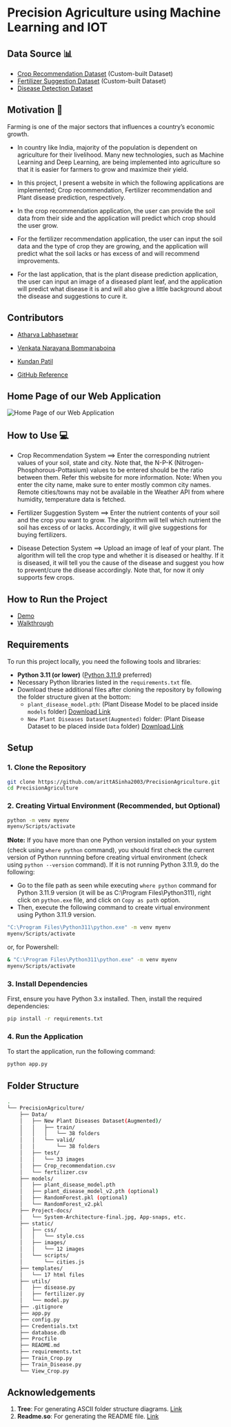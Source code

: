 # Precision Agriculture using Machine Learning and IOT

## Data Source 📊

- [Crop Recommendation Dataset](https://www.kaggle.com/atharvaingle/crop-recommendation-dataset) (Custom-built Dataset)
- [Fertilizer Suggestion Dataset](https://github.com/Gladiator07/Harvestify/blob/master/Data-processed/fertilizer.csv) (Custom-built Dataset)
- [Disease Detection Dataset](https://www.kaggle.com/vipoooool/new-plant-diseases-dataset)

## Motivation 💪

Farming is one of the major sectors that influences a country’s economic growth.

- In country like India, majority of the population is dependent on agriculture for their livelihood. Many new technologies, such as Machine Learning and Deep Learning, are being implemented into agriculture so that it is easier for farmers to grow and maximize their yield.

- In this project, I present a website in which the following applications are implemented; Crop recommendation, Fertilizer recommendation and Plant disease prediction, respectively.

- In the crop recommendation application, the user can provide the soil data from their side and the application will predict which crop should the user grow.

- For the fertilizer recommendation application, the user can input the soil data and the type of crop they are growing, and the application will predict what the soil lacks or has excess of and will recommend improvements.

- For the last application, that is the plant disease prediction application, the user can input an image of a diseased plant leaf, and the application will predict what disease it is and will also give a little background about the disease and suggestions to cure it.

## Contributors

- [Atharva Labhasetwar](https://www.linkedin.com/in/atharva-labhasetwar)

- [Venkata Narayana Bommanaboina](https://www.linkedin.com/in/bvnarayana515739/)

- [Kundan Patil](https://www.linkedin.com/in/kundan-patil-638979199)

- [GitHub Reference](https://github.com/atharval1/precision-agriculture-using-machine-learning)

## Home Page of our Web Application

![Home Page of our Web Application](https://github.com/atharval1/precision-agriculture-using-machine-learning/blob/main/Project-docs/App-snaps/Home.png)

## How to Use 💻

- Crop Recommendation System ==> Enter the corresponding nutrient values of your soil, state and city. Note that, the N-P-K (Nitrogen-Phosphorous-Pottasium) values to be entered should be the ratio between them. Refer this website for more information. Note: When you enter the city name, make sure to enter mostly common city names. Remote cities/towns may not be available in the Weather API from where humidity, temperature data is fetched.

- Fertilizer Suggestion System ==> Enter the nutrient contents of your soil and the crop you want to grow. The algorithm will tell which nutrient the soil has excess of or lacks. Accordingly, it will give suggestions for buying fertilizers.

- Disease Detection System ==> Upload an image of leaf of your plant. The algorithm will tell the crop type and whether it is diseased or healthy. If it is diseased, it will tell you the cause of the disease and suggest you how to prevent/cure the disease accordingly. Note that, for now it only supports few crops.

## How to Run the Project

- [Demo](https://youtu.be/kU0nf-rzusE)
- [Walkthrough](https://youtu.be/eJ-KytG2H5w)

## Requirements

To run this project locally, you need the following tools and libraries:

- **Python 3.11 (or lower)** ([Python 3.11.9](https://www.python.org/downloads/release/python-3119/) preferred)
- Necessary Python libraries listed in the `requirements.txt` file.
- Download these additional files after cloning the repository by following the folder structure given at the bottom:
    - `plant_disease_model.pth`: (Plant Disease Model to be placed inside `models` folder) [Download Link](https://drive.google.com/file/d/1suOVoZSw5yaDwKZqNe3XxwTklQrXYyBG/view?usp=sharing)
    - `New Plant Diseases Dataset(Augmented)` folder: (Plant Disease Dataset to be placed inside `Data` folder) [Download Link](https://drive.google.com/drive/folders/1MaPU1utHu3E6CMo6c09qdDma4ueQ15mz?usp=sharing)

## Setup

### 1. Clone the Repository
```bash
git clone https://github.com/arittASinha2003/PrecisionAgriculture.git
cd PrecisionAgriculture
```

### 2. Creating Virtual Environment (Recommended, but Optional)
```bash
python -m venv myenv
myenv/Scripts/activate
```
**❗Note:** If you have more than one Python version installed on your system (check using `where python` command), you should first check the current version of Python runnning before creating virtual environment (check using `python --version` command). If it is not running Python 3.11.9, do the following:

- Go to the file path as seen while executing `where python` command for Python 3.11.9 version (it will be as C:\Program Files\Python311), right click on `python.exe` file, and click on `Copy as path` option.
- Then, execute the following command to create virtual environment using Python 3.11.9 version.
```bash
"C:\Program Files\Python311\python.exe" -m venv myenv
myenv/Scripts/activate
```
or, for Powershell:
```bash
& "C:\Program Files\Python311\python.exe" -m venv myenv
myenv/Scripts/activate
```

### 3. Install Dependencies
First, ensure you have Python 3.x installed. Then, install the required dependencies:
```bash
pip install -r requirements.txt
```

### 4. Run the Application
To start the application, run the following command:
```bash
python app.py
```

## Folder Structure

```bash
.
└── PrecisionAgriculture/
    ├── Data/
    │   ├── New Plant Diseases Dataset(Augmented)/
    │   │   ├── train/
    │   │   │   └── 38 folders
    │   │   └── valid/
    │   │       └── 38 folders
    │   ├── test/
    │   │   └── 33 images
    │   ├── Crop_recommendation.csv
    │   └── fertilizer.csv
    ├── models/
    │   ├── plant_disease_model.pth
    │   ├── plant_disease_model_v2.pth (optional)
    │   ├── RandomForest.pkl (optional)
    │   └── RandomForest_v2.pkl
    ├── Project-docs/
    │   └── System-Architecture-final.jpg, App-snaps, etc.
    ├── static/
    │   ├── css/
    │   │   └── style.css
    │   ├── images/
    │   │   └── 12 images
    │   └── scripts/
    │       └── cities.js
    ├── templates/
    │   └── 17 html files
    ├── utils/
    │   ├── disease.py
    │   ├── fertilizer.py
    │   └── model.py
    ├── .gitignore
    ├── app.py
    ├── config.py
    ├── Credentials.txt
    ├── database.db
    ├── Procfile
    ├── README.md
    ├── requirements.txt
    ├── Train_Crop.py
    ├── Train_Disease.py
    └── View_Crop.py
```

## Acknowledgements

1. **Tree**: For generating ASCII folder structure diagrams. [Link](https://tree.nathanfriend.com/)
2. **Readme.so**: For generating the README file. [Link](https://readme.so/)

